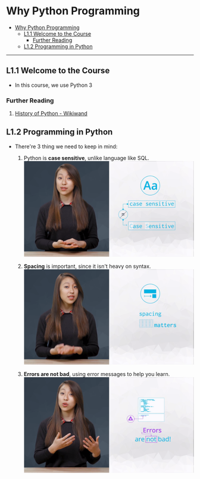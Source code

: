 # Why Python Programming

- [Why Python Programming](#why-python-programming)
  - [L1.1 Welcome to the Course](#l11-welcome-to-the-course)
    - [Further Reading](#further-reading)
  - [L1.2 Programming in Python](#l12-programming-in-python)

---

## L1.1 Welcome to the Course

- In this course, we use Python 3

### Further Reading

1. [History of Python - Wikiwand](https://www.wikiwand.com/en/History_of_Python)

## L1.2 Programming in Python

- There're 3 thing we need to keep in mind:

  1. Python is **case sensitive**, unlike language like SQL.
  ![case sensitive](img/L1&#32;03&#32;Programming&#32;In&#32;Python&#32;V4&#32;0-14&#32;screenshot.png)

  2. **Spacing** is important, since it isn't heavy on syntax.
  ![spacing](img/L1&#32;03&#32;Programming&#32;In&#32;Python&#32;V4&#32;0-22&#32;screenshot.png)

  3. **Errors are not bad**, using error messages to help you learn.
  ![errors are not bad](img/L1&#32;03&#32;Programming&#32;In&#32;Python&#32;V4&#32;0-48&#32;screenshot.png)
